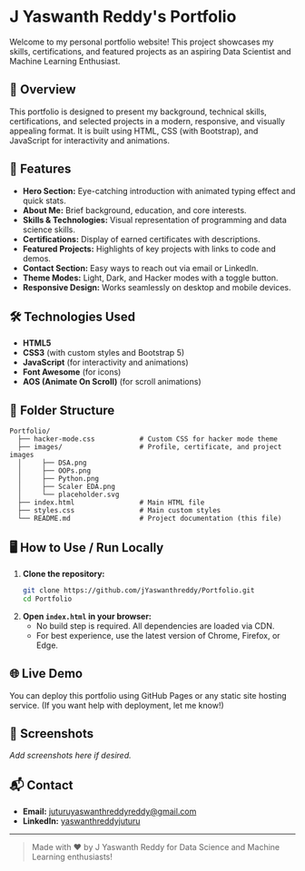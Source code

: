 # J Yaswanth Reddy's Portfolio

Welcome to my personal portfolio website! This project showcases my skills, certifications, and featured projects as an aspiring Data Scientist and Machine Learning Enthusiast.

## 🌟 Overview
This portfolio is designed to present my background, technical skills, certifications, and selected projects in a modern, responsive, and visually appealing format. It is built using HTML, CSS (with Bootstrap), and JavaScript for interactivity and animations.

## 🚀 Features
- **Hero Section:** Eye-catching introduction with animated typing effect and quick stats.
- **About Me:** Brief background, education, and core interests.
- **Skills & Technologies:** Visual representation of programming and data science skills.
- **Certifications:** Display of earned certificates with descriptions.
- **Featured Projects:** Highlights of key projects with links to code and demos.
- **Contact Section:** Easy ways to reach out via email or LinkedIn.
- **Theme Modes:** Light, Dark, and Hacker modes with a toggle button.
- **Responsive Design:** Works seamlessly on desktop and mobile devices.

## 🛠️ Technologies Used
- **HTML5**
- **CSS3** (with custom styles and Bootstrap 5)
- **JavaScript** (for interactivity and animations)
- **Font Awesome** (for icons)
- **AOS (Animate On Scroll)** (for scroll animations)

## 📁 Folder Structure
```
Portfolio/
  ├── hacker-mode.css           # Custom CSS for hacker mode theme
  ├── images/                   # Profile, certificate, and project images
  │     ├── DSA.png
  │     ├── OOPs.png
  │     ├── Python.png
  │     ├── Scaler EDA.png
  │     └── placeholder.svg
  ├── index.html                # Main HTML file
  ├── styles.css                # Main custom styles
  └── README.md                 # Project documentation (this file)
```

## 🖥️ How to Use / Run Locally
1. **Clone the repository:**
   ```bash
   git clone https://github.com/jYaswanthreddy/Portfolio.git
   cd Portfolio
   ```
2. **Open `index.html` in your browser:**
   - No build step is required. All dependencies are loaded via CDN.
   - For best experience, use the latest version of Chrome, Firefox, or Edge.

## 🌐 Live Demo
You can deploy this portfolio using GitHub Pages or any static site hosting service. (If you want help with deployment, let me know!)

## 📸 Screenshots
_Add screenshots here if desired._

## 📬 Contact
- **Email:** [juturuyaswanthreddyreddy@gmail.com](mailto:juturuyaswanthreddyreddy@gmail.com)
- **LinkedIn:** [yaswanthreddyjuturu](https://www.linkedin.com/in/yaswanthreddyjuturu)

---

> Made with ❤️ by J Yaswanth Reddy for Data Science and Machine Learning enthusiasts! 